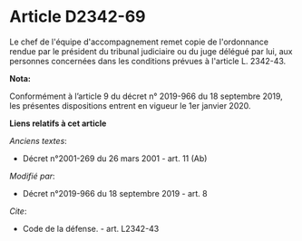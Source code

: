 # Article D2342-69

Le chef de l'équipe d'accompagnement remet copie de l'ordonnance rendue par le président du   tribunal judiciaire ou du juge
délégué par lui, aux personnes concernées dans les conditions prévues à l'article L. 2342-43.

**Nota:**

Conformément à l’article 9 du décret n° 2019-966 du 18 septembre 2019, les présentes dispositions entrent en vigueur le 1er
janvier 2020.

**Liens relatifs à cet article**

_Anciens textes_:

  - Décret n°2001-269 du 26 mars 2001 - art. 11 (Ab)

_Modifié par_:

  - Décret n°2019-966 du 18 septembre 2019 - art. 8

_Cite_:

  - Code de la défense. - art. L2342-43
